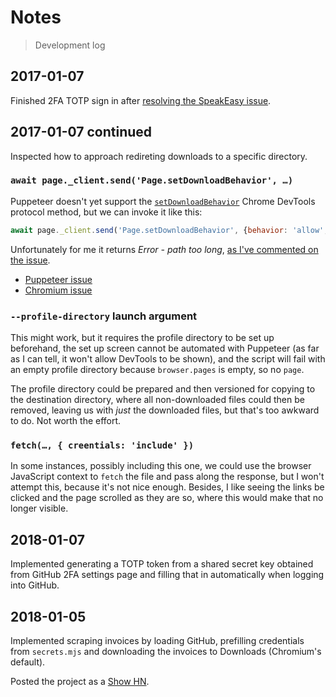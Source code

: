# Notes

> Development log

## 2017-01-07

Finished 2FA TOTP sign in after [resolving the SpeakEasy issue](https://github.com/speakeasyjs/speakeasy/issues/102).

## 2017-01-07 continued

Inspected how to approach redireting downloads to a specific directory.

### `await page._client.send('Page.setDownloadBehavior', …)`

Puppeteer doesn't yet support the
[`setDownloadBehavior`](https://chromedevtools.github.io/devtools-protocol/tot/Page/#method-setDownloadBehavior)
Chrome DevTools protocol method, but we can invoke it like this:

```js
await page._client.send('Page.setDownloadBehavior', {behavior: 'allow', downloadPath: './'})
```

Unfortunately for me it returns *Error - path too long*,
[as I've commented on the issue](https://github.com/GoogleChrome/puppeteer/issues/299#issuecomment-355829205).

- [Puppeteer issue](https://github.com/GoogleChrome/puppeteer/issues/299)
- [Chromium issue](https://bugs.chromium.org/p/chromium/issues/detail?id=696481)

### `--profile-directory` launch argument

This might work, but it requires the profile directory to be set up beforehand, the set up screen cannot be
automated with Puppeteer (as far as I can tell, it won't allow DevTools to be shown), and the script will fail
with an empty profile directory because `browser.pages` is empty, so no `page`.

The profile directory could be prepared and then versioned for copying to the destination directory, where
all non-downloaded files could then be removed, leaving us with *just* the downloaded files, but that's too
awkward to do. Not worth the effort.

### `fetch(…, { creentials: 'include' })`

In some instances, possibly including this one, we could use the browser JavaScript context to `fetch` the
file and pass along the response, but I won't attempt this, because it's not nice enough. Besides, I like seeing
the links be clicked and the page scrolled as they are so, where this would make that no longer visible.

## 2018-01-07

Implemented generating a TOTP token from a shared secret key obtained from GitHub 2FA settings page and
filling that in automatically when logging into GitHub.

## 2018-01-05

Implemented scraping invoices by loading GitHub, prefilling credentials from `secrets.mjs` and downloading
the invoices to Downloads (Chromium's default).

Posted the project as a [Show HN](https://news.ycombinator.com/item?id=16081655).
